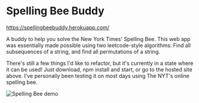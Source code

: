 # Spelling Bee Buddy

https://spellingbeebuddy.herokuapp.com/


A buddy to help you solve the New York Times' Spelling Bee. This web app was essentially made possible using two leetcode-style algorithms: Find all subsequences of a string, and find all permutations of a string.

There's still a few things I'd like to refactor, but it's currently in a state where it can be used! Just download, npm install and start, or go to the hosted site above. I've personally been testing it on most days using The NYT's online spelling bee.

![Spelling Bee demo](http://g.recordit.co/rsiTbYs38s.gif)
